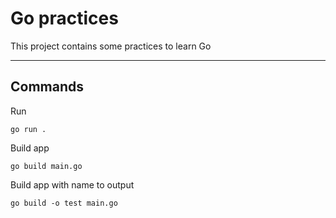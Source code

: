 
# Go practices

This project contains some practices to learn Go


_____
## Commands

Run

`go run .`

Build app

`go build main.go`

Build app with name to output

`go build -o test main.go`
